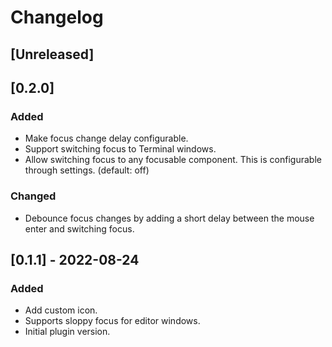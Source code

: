 # Changelog

## [Unreleased]

## [0.2.0]
### Added
- Make focus change delay configurable.
- Support switching focus to Terminal windows.
- Allow switching focus to any focusable component. This is configurable through settings. (default: off)

### Changed
- Debounce focus changes by adding a short delay between the mouse enter and switching focus.

## [0.1.1] - 2022-08-24
### Added
- Add custom icon.
- Supports sloppy focus for editor windows.
- Initial plugin version.